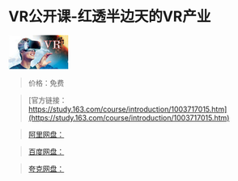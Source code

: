 # VR公开课-红透半边天的VR产业

![img](../../../assets/study163/free/6631900096003447183.jpg)

> 价格：免费

> [官方链接：https://study.163.com/course/introduction/1003717015.htm](https://study.163.com/course/introduction/1003717015.htm)

> [阿里网盘：]()

> [百度网盘：]()

> [夸克网盘：]()
